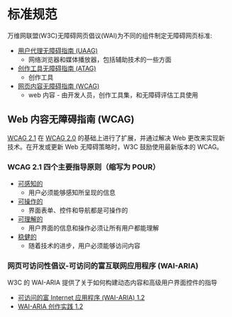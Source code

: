 # 标准规范

万维网联盟(W3C)无障碍网页倡议(WAI)为不同的组件制定无障碍网页标准:

- [用户代理无障碍指南 (UAAG)](https://www.w3.org/WAI/standards-guidelines/uaag/)
  - 网络浏览器和媒体播放器，包括辅助技术的一些方面
- [创作工具无障碍指南 (ATAG)](https://www.w3.org/WAI/standards-guidelines/atag/)
  - 创作工具
- [网页内容无障碍指南 (WCAG)](https://www.w3.org/WAI/standards-guidelines/wcag/)
  - web 内容 - 由开发人员，创作工具集，和无障碍评估工具使用

## Web 内容无障碍指南 (WCAG)

[WCAG 2.1](https://www.w3.org/TR/WCAG21/) 在 [WCAG 2.0](https://www.w3.org/TR/WCAG20/) 的基础上进行了扩展，并通过解决 Web 更改来实现新技术。在开发或更新 Web 无障碍策略时，W3C 鼓励使用最新版本的 WCAG。

### WCAG 2.1 四个主要指导原则（缩写为 POUR）

- [可感知的](https://www.w3.org/TR/WCAG21/#perceivable)
  - 用户必须能够感知所呈现的信息
- [可操作的](https://www.w3.org/TR/WCAG21/#operable)
  - 界面表单、控件和导航都是可操作的
- [可理解的](https://www.w3.org/TR/WCAG21/#understandable)
  - 用户界面的信息和操作必须让所有用户都能理解
- [稳健的](https://www.w3.org/TR/WCAG21/#robust)
  - 随着技术的进步，用户必须能够访问内容

### 网页可访问性倡议-可访问的富互联网应用程序 (WAI-ARIA)

W3C 的 WAI-ARIA 提供了关于如何构建动态内容和高级用户界面控件的指导

- [可访问的富 Internet 应用程序 (WAI-ARIA) 1.2](https://www.w3.org/TR/wai-aria-1.2/)
- [WAI-ARIA 创作实践 1.2](https://www.w3.org/TR/wai-aria-practices-1.2/)
